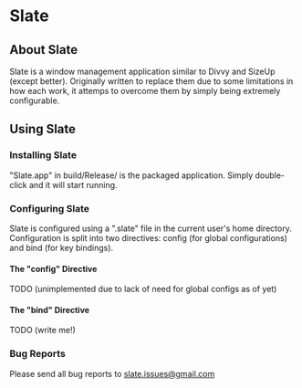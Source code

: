 # Slate #

## About Slate ##

Slate is a window management application similar to Divvy and SizeUp (except better). Originally written to
replace them due to some limitations in how each work, it attemps to overcome them by simply being extremely
configurable.

## Using Slate ##

### Installing Slate ###

"Slate.app" in build/Release/ is the packaged application. Simply double-click and it will start running.

### Configuring Slate ###

Slate is configured using a ".slate" file in the current user's home directory. Configuration is split into
two directives: config (for global configurations) and bind (for key bindings).

#### The "config" Directive ####

TODO (unimplemented due to lack of need for global configs as of yet)

#### The "bind" Directive ####

TODO (write me!)

### Bug Reports ###

Please send all bug reports to slate.issues@gmail.com
